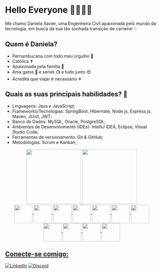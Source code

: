 # Hello Everyone 👋🌼👩‍💻

Me chamo Daniela Xavier, uma Engenheira Civil apaixonada pelo mundo da tecnologia, em busca da sua tão sonhada transição de carreira! ✨

## Quem é Daniela?
* Pernambucana com todo meu orgulho 💖
* Católica ✝
* Apaixonada pela família 💏
* Ama gatos 🐾 e séries 📺 e tudo junto 😍
* Acredita que viajar é necessário ✈

## Quais as suas principais habilidades? 🚀
* Linguagens: Java e JavaScript;      
* Frameworks/Tecnologias: SpringBoot, Hibernate, Node.js, Express.js, Maven, JUnit, JWT;      
* Banco de Dados: MySQL, Oracle, PostgreSQL;
* Ambientes de Desenvolvimento (IDEs): IntelliJ IDEA, Eclipse, Visual Studio Code;
* Ferramentas de versionamento: Git & GitHub;
* Metodologias: Scrum e Kanban;

<div>
  
</div>

<div align="middle">
<a href="https://github.com/danielaxavier1995">
<img loading="lazy" height="180em" src="https://github-readme-stats.vercel.app/api/top-langs/?username=danielaxavier1995&layout=compact&langs_count=7&theme=dracula"/>
<img loading="lazy" height="180em" src="https://github-readme-stats.vercel.app/api?username=danielaxavier1995&show_icons=true&theme=dracula&include_all_commits=true&count_private=true"/>
</div>

<div>
  
</div>

<div align="middle">
  
<img align="middle" src="https://cdn.jsdelivr.net/gh/devicons/devicon/icons/java/java-original.svg" width="60" height="60"> 
<img align="middle" src="https://cdn.jsdelivr.net/gh/devicons/devicon/icons/javascript/javascript-original.svg" width="60" height="60" />
<img align="middle" src="https://cdn.jsdelivr.net/gh/devicons/devicon/icons/spring/spring-plain-wordmark.svg" width="60" height="60"/> 
<img align="middle" src="https://cdn.jsdelivr.net/gh/devicons/devicon/icons/nodejs/nodejs-original-wordmark.svg" width="60" height="60"/>
<img align="middle" src="https://cdn.jsdelivr.net/gh/devicons/devicon/icons/express/express-original.svg" width="60" height="60"/>
<img align="middle" src="https://cdn.jsdelivr.net/gh/devicons/devicon/icons/git/git-original.svg" width="60" height="60"/> 
<img align="middle" src="https://cdn.jsdelivr.net/gh/devicons/devicon/icons/github/github-original.svg" width="60" height="60"/>  
<img align="middle" src="https://cdn.jsdelivr.net/gh/devicons/devicon/icons/mysql/mysql-original.svg" width="60" height="60"/>
<img align="middle" src="https://cdn.jsdelivr.net/gh/devicons/devicon/icons/postgresql/postgresql-original.svg" width="60" height="60" />
<img align="middle" src="https://cdn.jsdelivr.net/gh/devicons/devicon/icons/vscode/vscode-original.svg" width="60" height="60" />
<img align="middle" src="https://cdn.jsdelivr.net/gh/devicons/devicon/icons/intellij/intellij-original.svg" width="60" height="60"/>   

</div>

## Conecte-se comigo: 
[![LinkedIn](https://img.shields.io/badge/LinkedIn-000?style=for-the-badge&logo=linkedin&logoColor=0E76A8)](https://www.linkedin.com/in/dani-xavier/)
[![Discord](https://img.shields.io/badge/Discord-000?style=for-the-badge&logo=discord)](https://www.discord.com/in/DanielaXavier#0328/)

